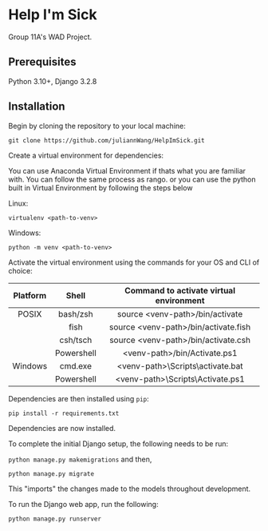 # Help I'm Sick

Group 11A's WAD Project. 

## Prerequisites

Python 3.10+, Django 3.2.8

## Installation

Begin by cloning the repository to your local machine:

`git clone https://github.com/juliannWang/HelpImSick.git`

Create a virtual environment for dependencies:

You can use Anaconda Virtual Environment if thats what you are familiar with. You can follow the same process as rango.
or you can use the python built in Virtual Environment by following the steps below

Linux:

`virtualenv <path-to-venv>`

Windows:

`python -m venv <path-to-venv>`

Activate the virtual environment using the commands for your OS and CLI of choice:

| Platform |   Shell    | Command to activate virtual environment |
| :------: | :--------: | :-------------------------------------: |
|  POSIX   |  bash/zsh  |    source \<venv-path>/bin/activate     |
|          |    fish    |  source \<venv-path>/bin/activate.fish  |
|          |  csh/tsch  |  source \<venv-path>/bin/activate.csh   |
|          | Powershell |      \<venv-path>/bin/Activate.ps1      |
| Windows  |  cmd.exe   |    \<venv-path>\Scripts\activate.bat    |
|          | Powershell |    \<venv-path>\Scripts\Activate.ps1    |

Dependencies are then installed using `pip`:

`pip install -r requirements.txt`

Dependencies are now installed.

To complete the initial Django setup, the following needs to be run:

`python manage.py makemigrations` and then,

`python manage.py migrate`

This "imports" the changes made to the models throughout development.

To run the Django web app, run the following:

`python manage.py runserver`

